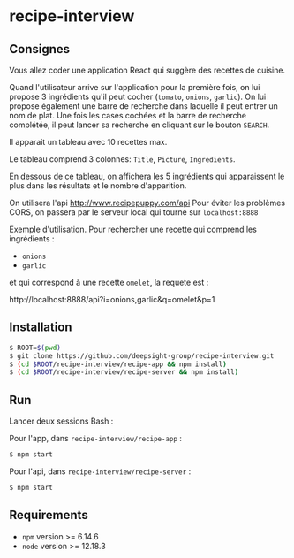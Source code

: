 # recipe-interview

## Consignes

Vous allez coder une application React qui suggère des recettes de cuisine.

Quand l'utilisateur arrive sur l'application pour la première fois, on lui propose 3 ingrédients qu'il peut cocher (`tomato`, `onions`, `garlic`). On lui propose également une barre de recherche dans laquelle il peut entrer un nom de plat. Une fois les cases cochées et la barre de recherche complétée, il peut lancer sa recherche en cliquant sur le bouton `SEARCH`.

Il apparait un tableau avec 10 recettes max.

Le tableau comprend 3 colonnes: `Title`, `Picture`, `Ingredients`.

En dessous de ce tableau, on affichera les 5 ingrédients qui apparaissent le plus dans les résultats et le nombre d'apparition.

On utilisera l'api http://www.recipepuppy.com/api
Pour éviter les problèmes CORS, on passera par le serveur local qui tourne sur `localhost:8888`

Exemple d'utilisation. Pour rechercher une recette qui comprend les ingrédients :

- `onions`
- `garlic`

et qui correspond à une recette `omelet`, la requete est :

http://localhost:8888/api?i=onions,garlic&q=omelet&p=1

## Installation

```bash
$ ROOT=$(pwd)
$ git clone https://github.com/deepsight-group/recipe-interview.git
$ (cd $ROOT/recipe-interview/recipe-app && npm install)
$ (cd $ROOT/recipe-interview/recipe-server && npm install)
```

## Run

Lancer deux sessions Bash :

Pour l'app, dans `recipe-interview/recipe-app` :

```bash
$ npm start
```

Pour l'api, dans `recipe-interview/recipe-server` :

```bash
$ npm start
```

## Requirements

- `npm` version >= 6.14.6
- `node` version >= 12.18.3
